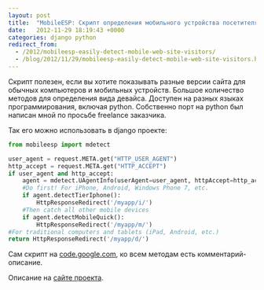 ```yaml
---
layout: post
title:  "MobileESP: Скрипт определения мобильного устройства посетителя"
date:   2012-11-29 18:19:43 +0000
categories: django python
redirect_from:
  - /2012/mobileesp-easily-detect-mobile-web-site-visitors/
  - /blog/2012/11/29/mobileesp-easily-detect-mobile-web-site-visitors.html
---
```


Скрипт полезен, если вы хотите показывать разные версии сайта для обычных компьютеров и мобильных устройств. Большое количество методов для определения вида девайса. Доступен на разных языках программирования, включая python. Собственно порт на python был написан мной по просьбе freelance заказчика.

<!--more-->

Так его можно использовать в django проекте:

```python
from mobileesp import mdetect

user_agent = request.META.get("HTTP_USER_AGENT")
http_accept = request.META.get("HTTP_ACCEPT")
if user_agent and http_accept:
    agent = mdetect.UAgentInfo(userAgent=user_agent, httpAccept=http_accept)
    #Do first! For iPhone, Android, Windows Phone 7, etc.
    if agent.detectTierIphone():
        HttpResponseRedirect('/myapp/i/')
    #Then catch all other mobile devices
    if agent.detectMobileQuick():
        HttpResponseRedirect('/myapp/m/')
#For traditional computers and tablets (iPad, Android, etc.)
return HttpResponseRedirect('/myapp/d/')
```

Сам скрипт на [code.google.com](http://code.google.com/p/mobileesp/source/browse/Python/mdetect.py), ко всем методам есть комментарий-описание.

Описание на [сайте проекта](http://blog.mobileesp.com/?cat=10).
